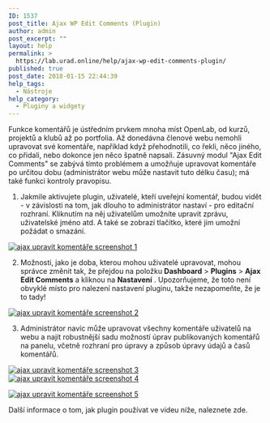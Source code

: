 ```yaml
---
ID: 1537
post_title: Ajax WP Edit Comments (Plugin)
author: admin
post_excerpt: ""
layout: help
permalink: >
  https://lab.urad.online/help/ajax-wp-edit-comments-plugin/
published: true
post_date: 2018-01-15 22:44:39
help_tags:
  - Nástroje
help_category:
  - Pluginy a widgety
---
```

Funkce komentářů je ústředním prvkem mnoha míst OpenLab, od kurzů, projektů a klubů až po portfolia. Až donedávna členové webu nemohli upravovat své komentáře, například když přehodnotili, co řekli, něco jiného, ​​co přidali, nebo dokonce jen něco špatně napsali. Zásuvný modul "Ajax Edit Comments" se zabývá tímto problémem a umožňuje upravovat komentáře po určitou dobu (administrátor webu může nastavit tuto délku času); má také funkci kontroly pravopisu.

1. Jakmile aktivujete plugin, uživatelé, kteří uveřejní komentář, budou vidět - v závislosti na tom, jak dlouho to administrátor nastaví - pro editační rozhraní. Kliknutím na něj uživatelům umožníte upravit zprávu, uživatelské jméno atd. A také se zobrazí tlačítko, které jim umožní požádat o smazání.

<a href="https://lab.urad.online/openroad/files/2012/03/Screen-Shot-2012-03-18-at-1.18.03-PM.png"><img class="alignnone" src="https://openlab.citytech.cuny.edu/openroad/files/2012/03/Screen-Shot-2012-03-18-at-1.18.03-PM.png" alt="ajax upravit komentáře screenshot 1" /></a>

2. Možnosti, jako je doba, kterou mohou uživatelé upravovat, mohou správce změnit tak, že přejdou na položku <strong>Dashboard</strong> &gt; <strong>Plugins</strong> &gt; <strong>Ajax Edit Comments</strong> a kliknou na <strong>Nastavení</strong> . Upozorňujeme, že toto není obvyklé místo pro nalezení nastavení pluginu, takže nezapomeňte, že je to tady!

<a href="https://lab.urad.online/openroad/files/2012/03/Screen-Shot-2012-03-18-at-1.09.53-PM.png"><img class="alignnone" src="https://openlab.citytech.cuny.edu/openroad/files/2012/03/Screen-Shot-2012-03-18-at-1.09.53-PM-1024x121.png" alt="ajax upravit komentáře screenshot 2" /></a>

3. Administrátor navíc může upravovat všechny komentáře uživatelů na webu a najít robustnější sadu možností úprav publikovaných komentářů na panelu, včetně rozhraní pro úpravy a způsob úpravy údajů a časů komentářů.
<div><a href="https://lab.urad.online/openroad/files/2012/03/Screen-Shot-2012-03-18-at-12.49.35-PM.png"><img class="alignnone" src="https://openlab.citytech.cuny.edu/openroad/files/2012/03/Screen-Shot-2012-03-18-at-12.49.35-PM.png" alt="ajax upravit komentáře screenshot 3" /></a></div>
<a href="https://lab.urad.online/openroad/files/2012/03/Screen-Shot-2012-03-18-at-12.51.22-PM.png"><img class="alignnone" src="https://openlab.citytech.cuny.edu/openroad/files/2012/03/Screen-Shot-2012-03-18-at-12.51.22-PM.png" alt="ajax upravit komentáře screenshot 4" /></a>

<a href="https://lab.urad.online/openroad/files/2012/03/Screen-Shot-2012-03-18-at-12.51.29-PM.png"><img class="alignnone" src="https://openlab.citytech.cuny.edu/openroad/files/2012/03/Screen-Shot-2012-03-18-at-12.51.29-PM.png" alt="ajax upravit komentáře screenshot 5" /></a>

Další informace o tom, jak plugin používat ve videu níže, naleznete zde.

&nbsp;